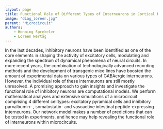 ```yaml
---
layout: page
title: Functional Role of Different Types of Interneurons in Cortical Microcircuits
image: "diag_loreen.jpg"
parent: "Microcircuit"
authors:
    - Henning Sprekeler
    - Loreen Hertäg
---
```

In  the  last  decades,  inhibitory  neurons  have  been  identified  as  one  of  the  core  elements  in  shaping  the  activity  of  excitatory  cells,  modulating  and  expanding  the  spectrum  of  dynamical  phenomena  of  neural  circuits.  In  more  recent  years,  the  combination  of  technologically  advanced  recording  methods  and  the  development  of  transgenic  mice  lines  have  boosted  the  amount  of  experimental  data  on  various  types  of  GABAergic  interneurons.  However,  the  individual  role  of  these  interneurons  are  still  mostly  unresolved.
A  promising  approach  to  gain  insights  and  investigate  the  functional  role  of  inhibitory  neurons  are  computational  models.  We  perform  mathematical  analyses  and  extensive  simulations  of  a  microcircuit  comprising  4  different  celltypes:  excitatory  pyramidal  cells  and  inhibitory  parvalbumin-  ,  somatostatin-    and  vasoactive  intestinal  peptide-expressing  interneurons.  Our  network  model  makes  a  number  of  predictions  that  can  be  tested  in  experiments,  and  hence  may  help  revealing  the  functional  role  of  interneurons  within  microcircuits. 
